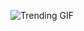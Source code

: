 ![Trending GIF](https://media1.giphy.com/media/v1.Y2lkPThiYjIxNzcydmhiN21waXVsdnd3eThqMTU2dXVtcWlwZjFhNG05djdrYTU0Z2NnMyZlcD12MV9naWZzX3NlYXJjaCZjdD1n/YYKoJL28YtscdUTGWA/giphy.gif)
